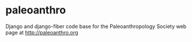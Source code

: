 paleoanthro
===========

Django and django-fiber code base for the Paleoanthropology Society web page at http://paleoanthro.org
